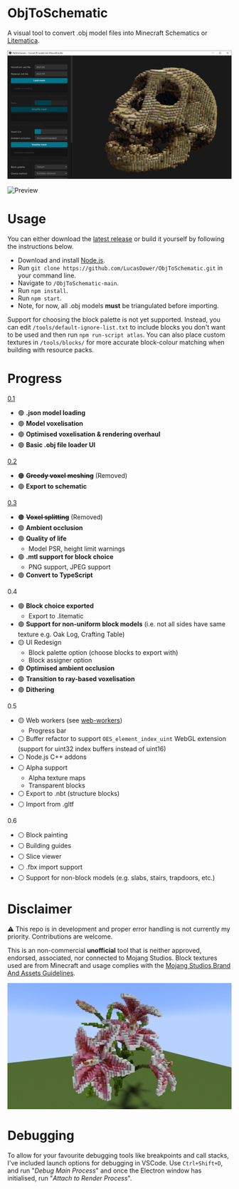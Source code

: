 # ObjToSchematic
A visual tool to convert .obj model files into Minecraft Schematics or [Litematica](https://www.curseforge.com/minecraft/mc-mods/litematica/files).

![Preview](/resources/preview3.png)

![Preview](https://i.imgur.com/qXftbaa.gif)

# Usage
You can either download the [latest release](https://github.com/LucasDower/ObjToSchematic/releases) or build it yourself by following the instructions below.

* Download and install [Node.js](https://nodejs.org/en/).
* Run `git clone https://github.com/LucasDower/ObjToSchematic.git` in your command line.
* Navigate to `/ObjToSchematic-main`.
* Run `npm install`.
* Run `npm start`.
* Note, for now, all .obj models **must** be triangulated before importing.

Support for choosing the block palette is not yet supported. Instead, you can edit `/tools/default-ignore-list.txt` to include blocks you don't want to be used and then run `npm run-script atlas`. You can also place custom textures in `/tools/blocks/` for more accurate block-colour matching when building with resource packs.

# Progress
[0.1](https://github.com/LucasDower/ObjToSchematic/releases/tag/v0.1-alpha)
* 🟢 **.json model loading**
* 🟢 **Model voxelisation**
* 🟢 **Optimised voxelisation & rendering overhaul**
* 🟢 **Basic .obj file loader UI**

[0.2](https://github.com/LucasDower/ObjToSchematic/releases/tag/v0.2-alpha)
* 🟠 <s>**Greedy voxel meshing**</s> (Removed)
* 🟢 **Export to schematic**

[0.3](https://github.com/LucasDower/ObjToSchematic/releases/tag/v0.3-alpha)
* 🟠 <s>**Voxel splitting**</s> (Removed)
* 🟢 **Ambient occlusion**
* 🟢 **Quality of life**
  * Model PSR, height limit warnings
* 🟢 **.mtl support for block choice**
  * PNG support, JPEG support
* 🟢 **Convert to TypeScript**

0.4
* 🟢 **Block choice exported**
  * Export to .litematic
* 🟢 **Support for non-uniform block models** (i.e. not all sides have same texture e.g. Oak Log, Crafting Table)
* 🟡 UI Redesign
  * Block palette option (choose blocks to export with)
  * Block assigner option
* 🟢 **Optimised ambient occlusion**
* 🟢 **Transition to ray-based voxelisation**
* 🟢 **Dithering**

0.5
* 🟡 Web workers (see [web-workers](https://github.com/LucasDower/ObjToSchematic/tree/web-workers))
  * Progress bar
* ⚪ Buffer refactor to support `OES_element_index_uint` WebGL extension (support for uint32 index buffers instead of uint16)
* ⚪ Node.js C++ addons
* ⚪ Alpha support
  * Alpha texture maps
  * Transparent blocks
* ⚪ Export to .nbt (structure blocks)
* ⚪ Import from .gltf

0.6
* ⚪ Block painting
* ⚪ Building guides
* ⚪ Slice viewer
* ⚪ .fbx import support
* ⚪ Support for non-block models (e.g. slabs, stairs, trapdoors, etc.)

# Disclaimer
:warning: This repo is in development and proper error handling is not currently my priority. Contributions are welcome.

This is an non-commercial **unofficial** tool that is neither approved, endorsed, associated, nor connected to Mojang Studios. Block textures used are from Minecraft and usage complies with the [Mojang Studios Brand And Assets Guidelines](https://account.mojang.com/terms#brand).

![MinecraftPreview](/resources/minecraft.png)

# Debugging
To allow for your favourite debugging tools like breakpoints and call stacks, I've included launch options for debugging in VSCode. Use `Ctrl+Shift+D`, and run "*Debug Main Process*" and once the Electron window has initialised, run "*Attach to Render Process*".

